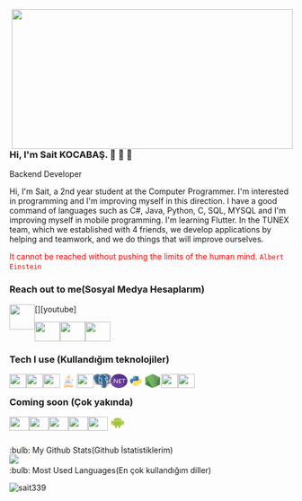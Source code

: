 <img src="https://media3.giphy.com/media/1oF1KAEYvmXBMo6uTS/giphy.gif?cid=ecf05e47zequ8nvhpy5yh1u6hqkzdusglzyl7xzk5varnxns&rid=giphy.gif&ct=g" align="right" width="500" height="249">

### Hi, I'm Sait KOCABAŞ. 👋 👋 👋

Backend Developer 

 Hi, I'm Sait, a 2nd year student at the Computer Programmer. I'm interested in programming and I'm improving myself in this direction. I have a good command of languages such as C#, Java, Python, C, SQL, MYSQL and I'm improving myself in mobile programming. I'm learning Flutter. In the TUNEX team, which we established with 4 friends, we develop applications by helping and teamwork, and we do things that will improve ourselves.

<font color="red"> It cannot be reached without pushing the limits of the human mind. `Albert Einstein
`  </font>
### Reach out to me(Sosyal Medya Hesaplarım)

[<img height="45" width="45" src="https://cdn.jsdelivr.net/npm/simple-icons@v7/icons/youtube.svg" align=left />][youtube]

[<img height="35" width="45" src="https://cdn.jsdelivr.net/npm/simple-icons@v7/icons/twitter.svg" align=left />][twitter]

[<img height="35" width="45" src="https://cdn.jsdelivr.net/npm/simple-icons@v7/icons/linkedin.svg" align=left />][linkedin]


[<img height="35" width="45" src="https://cdn.jsdelivr.net/npm/simple-icons@v7/icons/instagram.svg" align=left />][linkedin]




[twitter]:https://twitter.com/sait_kocabas
[linkedin]:https://www.linkedin.com/in/muhammet-sait-kocaba%C5%9F-2b0a59233/
[instagram]:https://www.instagram.com/muhammetsaitkocabas/?hl=tr

<br/>
<br/>


### Tech I use (Kullandığım teknolojiler)

<img align="left" src="https://raw.githubusercontent.com/danielcranney/readme-generator/main/public/icons/skills/csharp-colored.svg" width="30" height="25">
<img align="left" src="https://raw.githubusercontent.com/danielcranney/readme-generator/main/public/icons/skills/javascript-colored.svg" width="30" height="25">
<img align="left" src="https://raw.githubusercontent.com/danielcranney/readme-generator/main/public/icons/skills/mysql-colored.svg" width="30" height="25">
<img align="left" src="https://raw.githubusercontent.com/github/explore/5b3600551e122a3277c2c5368af2ad5725ffa9a1/topics/java/java.png" width="30" height="25">
<img align="left" src="https://camo.githubusercontent.com/fbfcb9e3dc648adc93bef37c718db16c52f617ad055a26de6dc3c21865c3321d/68747470733a2f2f7777772e766563746f726c6f676f2e7a6f6e652f6c6f676f732f6769742d73636d2f6769742d73636d2d69636f6e2e737667" width="30" height="25">
<img align="left" src="https://raw.githubusercontent.com/github/explore/80688e429a7d4ef2fca1e82350fe8e3517d3494d/topics/postgresql/postgresql.png" width="30" height="25">
<img align="left" src="https://raw.githubusercontent.com/github/explore/80688e429a7d4ef2fca1e82350fe8e3517d3494d/topics/dotnet/dotnet.png" width="30" height="25">
<img align="left" src="https://raw.githubusercontent.com/github/explore/80688e429a7d4ef2fca1e82350fe8e3517d3494d/topics/python/python.png" width="30" height="25">
<img align="left" src="https://raw.githubusercontent.com/github/explore/80688e429a7d4ef2fca1e82350fe8e3517d3494d/topics/nodejs/nodejs.png" width="30" height="25">
<img align="left" src="https://raw.githubusercontent.com/danielcranney/readme-generator/main/public/icons/skills/photoshop-colored.svg" width="30" height="25">
<img align="left" src="https://raw.githubusercontent.com/danielcranney/readme-generator/main/public/icons/skills/illustrator-colored.svg" width="30" height="25">



<br/>


### Coming soon (Çok yakında)
<img align="left" src="https://raw.githubusercontent.com/danielcranney/readme-generator/main/public/icons/skills/flutter-colored.svg" width="35" height="25">
<img align="left" src="https://raw.githubusercontent.com/danielcranney/readme-generator/main/public/icons/skills/firebase-colored.svg" width="35" height="25">
<img align="left" src="https://raw.githubusercontent.com/danielcranney/readme-generator/main/public/icons/skills/html5-colored.svg" width="35" height="25">
<img align="left" src="https://raw.githubusercontent.com/danielcranney/readme-generator/main/public/icons/skills/php-colored.svg" width="35" height="25">
<img align="left" src="https://camo.githubusercontent.com/76ae44a94388e048be2d8f5730d221c844f291162e6c5cdd632b1623a1b859f8/68747470733a2f2f7777772e766563746f726c6f676f2e7a6f6e652f6c6f676f732f6b6f746c696e6c616e672f6b6f746c696e6c616e672d69636f6e2e737667" width="35" height="25">
<img align="left" src="https://raw.githubusercontent.com/devicons/devicon/master/icons/android/android-original-wordmark.svg" width="35" height="25">
<br/>
<br/>



<br/>



<summary> :bulb: My Github Stats(Github İstatistiklerim) </summary>

<img src = "https://github-readme-stats.vercel.app/api?username=sait339&theme=radical&show_icons=true" >





<summary> :bulb: Most Used Languages(En çok kullandığım diller) </summary>

<p><img align="left" src="https://github-readme-stats.vercel.app/api/top-langs?username=sait339&theme=tokyonight&show_icons=true&locale=en&layout=compact" alt="sait339" /></p>

